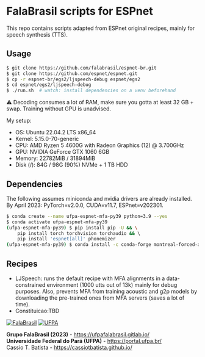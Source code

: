 # FalaBrasil scripts for ESPnet

This repo contains scripts adapted from ESPnet original recipes, mainly for
speech synthesis (TTS).


## Usage

```bash
$ git clone https://github.com/falabrasil/espnet-br.git
$ git clone https://github.com/espnet/espnet.git
$ cp -r espnet-br/egs2/ljspeech-debug espnet/egs2
$ cd espnet/egs2/ljspeech-debug
$ ./run.sh  # watch: install dependencies on a venv beforehand
```

:warning: Decoding consumes a lot of RAM, make sure you gotta at least
32 GB + swap. Training without GPU is unadvised.

My setup:

- OS: Ubuntu 22.04.2 LTS x86\_64
- Kernel: 5.15.0-70-generic
- CPU: AMD Ryzen 5 4600G with Radeon Graphics (12) @ 3.700GHz
- GPU: NVIDIA GeForce GTX 1060 6GB
- Memory: 22782MiB / 31894MiB
- Disk (/): 84G / 98G (90%) NVMe + 1 TB HDD


## Dependencies

The following assumes miniconda and nvidia drivers are already installed.
By April 2023: PyTorch=v2.0.0, CUDA=v11.7, ESPnet=v202301.

```bash
$ conda create --name ufpa-espnet-mfa-py39 python=3.9 --yes
$ conda activate ufpa-espnet-mfa-py39
(ufpa-espnet-mfa-py39) $ pip install pip -U && \
    pip install torch torchvision torchaudio && \ 
    pip install 'espnet[all]' phonemizer
(ufpa-espnet-mfa-py39) $ conda install -c conda-forge montreal-forced-aligner --yes
```


## Recipes

- LJSpeech: runs the default recipe with MFA alignments in a data-constrained
  environment (1000 utts out of 13k) mainly for debug purposes. Also, prevents
  MFA from training acoustic and g2p models by downloading the pre-trained ones
  from MFA servers (saves a lot of time).
- Constituicao:TBD


[![FalaBrasil](https://gitlab.com/falabrasil/avatars/-/raw/main/logo_fb_git_footer.png)](https://ufpafalabrasil.gitlab.io/ "Visite o site do Grupo FalaBrasil") [![UFPA](https://gitlab.com/falabrasil/avatars/-/raw/main/logo_ufpa_git_footer.png)](https://portal.ufpa.br/ "Visite o site da UFPA")

__Grupo FalaBrasil (2023)__ - https://ufpafalabrasil.gitlab.io/      
__Universidade Federal do Pará (UFPA)__ - https://portal.ufpa.br/     
Cassio T. Batista - https://cassiotbatista.github.io/    
